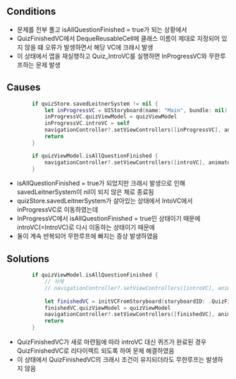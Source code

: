 <!---
  Quiz_IntroVC와 InProgressVC에서 무한루프.md
  MusicScale

  Created by yoonbumtae on 2022/06/11.
  
-->

## Conditions

- 문제를 전부 풀고 isAllQuestionFinished = true가 되는 상황에서
- QuizFinishedVC에서 DequeReusableCell에 클래스 이름이 제대로 지정되어 있지 않을 떄 오류가 발생하면서 해당 VC에 크래시 발생
- 이 상태에서 앱을 재실행하고 Quiz_IntroVC를 실행하면 InProgressVC와 무한루프하는 문제 발생

## Causes

```swift title="QuizIntroTableViewController.swift"
        if quizStore.savedLeitnerSystem != nil {
            let inProgressVC = UIStoryboard(name: "Main", bundle: nil).instantiateViewController(withIdentifier: "QuizInProgressViewController") as! QuizInProgressViewController
            inProgressVC.quizViewModel = quizViewModel
            inProgressVC.introVC = self
            navigationController?.setViewControllers([inProgressVC], animated: false)
            return
        }
```

```swift title="QuizInProgressViewController.swift"
        if quizViewModel.isAllQuestionFinished {
            navigationController?.setViewControllers([introVC], animated: false)
        }
```

- isAllQuestionFinished = true가 되었지만 크래시 발생으로 인해 savedLeitnerSystem이 nil이 되지 않은 채로 종료됨
- quizStore.savedLeitnerSystem가 살아있는 상태에서 IntoVC에서 inProgressVC로 이동하였는데 
- InProgressVC에서 isAllQuestionFinished = true인 상태이기 때문에 introVC(=IntroVC)로 다시 이동하는 상태이기 때문에
- 둘이 계속 반복되어 무한루프에 빠지는 증상 발생하였음

## Solutions

```swift title="QuizFinishedViewController.swift"
        if quizViewModel.isAllQuestionFinished {
            // 삭제
            // navigationController?.setViewControllers([introVC], animated: false)
            
            let finishedVC = initVCFromStoryboard(storyboardID: .QuizFinishedViewController) as! QuizFinishedViewController
            finishedVC.quizViewModel = quizViewModel
            navigationController?.setViewControllers([finishedVC], animated: false)
            return
        }
```

- QuizFinishedVC가 새로 마련됨에 따라 introVC 대신 퀴즈가 완료된 경우 QuizFinishedVC로 리다이렉트 되도록 하여 문제 해결하였음
- 이 상태에서 QuizFinishedVC의 크래시 조건이 유지되더라도 무한루프는 발생하지 않음
